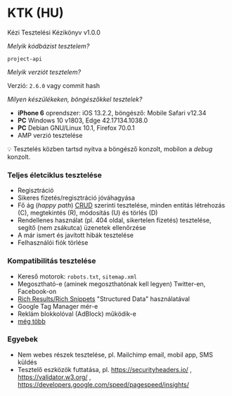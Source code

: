 # KTK (HU)

Kézi Tesztelési Kézikönyv v1.0.0

_Melyik kódbázist tesztelem?_

`project-api`

_Melyik verziót tesztelem?_

Verzió: `2.6.0` vagy commit hash

_Milyen készülékeken, böngészőkkel tesztelek?_

- **iPhone 6** oprendszer: iOS 13.2.2, böngésző: Mobile Safari v12.34
- **PC** Windows 10 v1803, Edge 42.17134.1038.0
- **PC** Debian GNU/Linux 10.1, Firefox 70.0.1
- AMP verzió tesztelése

:bulb: Tesztelés közben tartsd nyitva a böngésző konzolt, mobilon a _debug_ konzolt.

### Teljes életciklus tesztelése

- Regisztráció
- Sikeres fizetés/regisztráció jóváhagyása
- Fő ág (_happy path_) [CRUD](https://en.wikipedia.org/wiki/Create,_read,_update_and_delete)
  szerinti tesztelése, minden entitás létrehozás (C), megtekintés (R), módosítás (U) és törlés (D)
- Rendellenes használat (pl. 404 oldal, sikertelen fizetés) tesztelése, segítő (nem zsákutca) üzenetek ellenőrzése
- A már ismert és javított hibák tesztelése
- Felhasználói fiók törlése

### Kompatibilitás tesztelése

- Kereső motorok: `robots.txt`, `sitemap.xml`
- Megosztható-e (aminek megoszthatónak kell legyen) Twitter-en, Facebook-on
- [Rich Results/Rich Snippets](https://search.google.com/test/rich-results) "Structured Data" használatával
- Google Tag Manager mér-e
- Reklám blokkolóval (AdBlock) működik-e
- [még több](Production-website.md#compatiblitity)

### Egyebek

- Nem webes részek tesztelése, pl. Mailchimp email, mobil app, SMS küldés
- Tesztelő eszközök futtatása, pl. https://securityheaders.io/ , https://validator.w3.org/ , https://developers.google.com/speed/pagespeed/insights/
